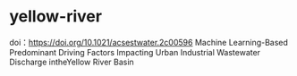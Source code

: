 # yellow-river
doi：https://doi.org/10.1021/acsestwater.2c00596
Machine Learning-Based Predominant Driving Factors Impacting Urban Industrial Wastewater Discharge intheYellow River Basin
